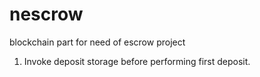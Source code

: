 # nescrow
blockchain part for need of escrow project

1. Invoke deposit storage before performing first deposit.